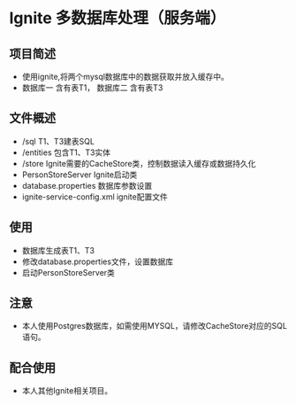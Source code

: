 # Ignite 多数据库处理（服务端）

## 项目简述
* 使用ignite,将两个mysql数据库中的数据获取并放入缓存中。
* 数据库一 含有表T1， 数据库二 含有表T3

## 文件概述
* /sql T1、T3建表SQL
* /entities 包含T1、T3实体
* /store Ignite需要的CacheStore类，控制数据读入缓存或数据持久化
* PersonStoreServer Ignite启动类
* database.properties 数据库参数设置
* ignite-service-config.xml ignite配置文件

## 使用
* 数据库生成表T1、T3
* 修改database.properties文件，设置数据库
* 启动PersonStoreServer类

## 注意
* 本人使用Postgres数据库，如需使用MYSQL，请修改CacheStore对应的SQL语句。

## 配合使用
* 本人其他Ignite相关项目。
